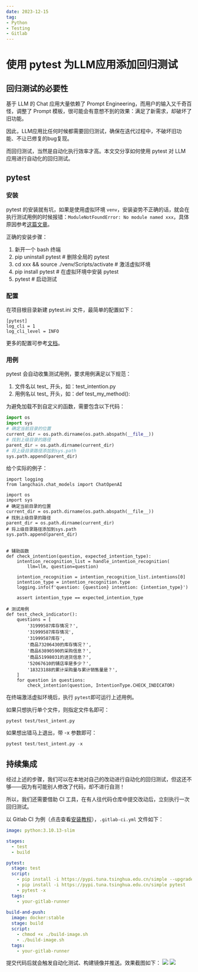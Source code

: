 ```yaml
---
date: 2023-12-15
tag:
- Python
- Testing
- Gitlab
---
```


# 使用 pytest 为LLM应用添加回归测试

## 回归测试的必要性
基于 LLM 的 Chat 应用大量依赖了 Prompt Engineering，而用户的输入又千奇百怪，调整了 Prompt 模板，很可能会有意想不到的效果：满足了新需求，却破坏了旧功能。

因此，LLM应用比任何时候都需要回归测试，确保在迭代过程中，不破坏旧功能、不让已修复的bug复现。

而回归测试，当然是自动化执行效率才高。本文交分享如何使用 pytest 对 LLM 应用进行自动化的回归测试。

<!-- more -->

## pytest
### 安装
pytest 的安装就有坑，如果是使用虚拟环境 `venv`，安装姿势不正确的话，就会在执行测试用例的时候报错：`ModuleNotFoundError: No module named xxx`，具体原因参考[这篇文章](https://medium.com/@dirk.avery/pytest-modulenotfounderror-no-module-named-requests-a770e6926ac5)。

正确的安装步骤：

1. 新开一个 bash 终端
2. pip uninstall pytest # 删除全局的 pytest
3. cd xxx && source ./venv/Scripts/activate # 激活虚拟环境
4. pip install pytest # 在虚拟环境中安装 pytest
5. pytest # 启动测试
### 配置
在项目根目录新建 pytest.ini 文件，最简单的配置如下：
```shell
[pytest]
log_cli = 1
log_cli_level = INFO
```

更多的配置可参考[文档](https://docs.pytest.org/en/stable/reference/customize.html)。
### 用例
pytest 会自动收集测试用例，要求用例满足以下规范：

1. 文件名以 test_ 开头，如：test_intention.py
2. 用例名以 test_ 开头，如：def test_my_method():

为避免加载不到自定义的函数，需要包含以下代码：
```python
import os
import sys
# 确定当前目录的位置
current_dir = os.path.dirname(os.path.abspath(__file__))
# 找到上级目录的路径
parent_dir = os.path.dirname(current_dir)
# 将上级目录路径添加到sys.path
sys.path.append(parent_dir)
```

给个实际的例子：
```shell
import logging
from langchain.chat_models import ChatOpenAI

import os
import sys
# 确定当前目录的位置
current_dir = os.path.dirname(os.path.abspath(__file__))
# 找到上级目录的路径
parent_dir = os.path.dirname(current_dir)
# 将上级目录路径添加到sys.path
sys.path.append(parent_dir)


# 辅助函数
def check_intention(question, expected_intention_type):
    intention_recognition_list = handle_intention_recognition(
        llm=llm, question=question)

    intention_recognition = intention_recognition_list.intentions[0]
    intention_type = intention_recognition.type
    logging.info(f'question: {question} intention: {intention_type}')
    
    assert intention_type == expected_intention_type
    
# 测试用例
def test_check_indicator():
    questions = [
        '31999587库存情况？',
        '31999587库存情况',
        '31999587库存',
        '商品73206430的库存情况？',
        '商品63890590的采购信息？',
        '商品51998031的进货信息？',
        '52067610的铺店率是多少？',
        '18323188的累计采购量与累计销售量是？',
    ]
    for question in questions:
        check_intention(question, IntentionType.CHECK_INDICATOR)

```

在终端激活虚拟环境后，执行 `pytest`即可运行上述用例。

如果只想执行单个文件，则指定文件名即可：
```shell
pytest test/test_intent.py
```

如果想出错马上退出，带 -x 参数即可：
```python
pytest test/test_intent.py -x
```
## 持续集成
经过上述的步骤，我们可以在本地对自己的改动进行自动化的回归测试，但这还不够——因为有可能别人修改了代码，却不进行自测！

所以，我们还需要借助 CI 工具，在有人往代码仓库中提交改动后，立刻执行一次回归测试。

以 Gitlab CI 为例（点击查看[安装教程](https://levy.vip/git/gitlab-ci.html)），`.gitlab-ci.yml` 文件如下：
```yaml
image: python:3.10.13-slim

stages:
  - test
  - build

pytest:
  stage: test
  script:
    - pip install -i https://pypi.tuna.tsinghua.edu.cn/simple --upgrade pip && pip install -i https://pypi.tuna.tsinghua.edu.cn/simple -r requirements.txt
    - pip install -i https://pypi.tuna.tsinghua.edu.cn/simple pytest
    - pytest -x
  tags:
    - your-gitlab-runner
    
build-and-push:
  image: docker:stable
  stage: build
  script:
    - chmod +x ./build-image.sh
    - ./build-image.sh
  tags:
    - your-gitlab-runner
```

提交代码后就会触发自动化测试、构建镜像并推送。效果截图如下：
![](https://raw.gitmirror.com/levy9527/image-holder/main/md-image-kit/1702014482966-9391b0d1-906b-4c23-b74b-41c1a2dcc305.png)
![](https://raw.gitmirror.com/levy9527/image-holder/main/md-image-kit/1702014525088-10240012-bad2-4b94-a06d-154adb3f1186.png)



